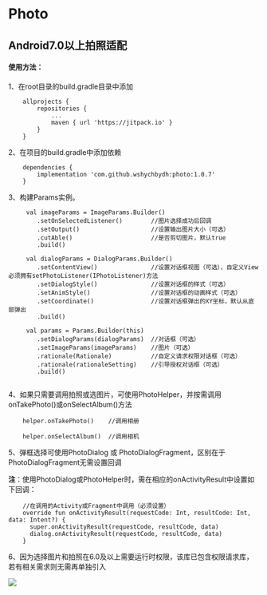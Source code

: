 # Photo
## Android7.0以上拍照适配

#### 使用方法：

1、在root目录的build.gradle目录中添加
```
    allprojects {
        repositories {
            ...
            maven { url 'https://jitpack.io' }
        }
    }
```

2、在项目的build.gradle中添加依赖
```
    dependencies {
        implementation 'com.github.wshychbydh:photo:1.0.7'
    }
```

3、构建Params实例。
```
     val imageParams = ImageParams.Builder()
        .setOnSelectedListener()        //图片选择成功后回调
        .setOutput()                    //设置输出图片大小（可选）
        .cutAble()                      //是否剪切图片，默认true
        .build()
         
     val dialogParams = DialogParams.Builder()
        .setContentView()               //设置对话框视图（可选），自定义View必须拥有setPhotoListener(IPhotoListener)方法
        .setDialogStyle()               //设置对话框的样式（可选）
        .setAnimStyle()                 //设置对话框的动画样式（可选）
        .setCoordinate()                //设置对话框弹出的XY坐标，默认从底部弹出
        .build()
        
     val params = Params.Builder(this)
        .setDialogParams(dialogParams)  //对话框（可选）
        .setImageParams(imageParams)    //图片（可选）
        .rationale(Rationale)           //自定义请求权限对话框（可选）
        .rationale(rationaleSetting)    //引导授权对话框（可选）
        .build()
     
```

4、如果只需要调用拍照或选图片，可使用PhotoHelper，并按需调用onTakePhoto()或onSelectAlbum()方法
```
    helper.onTakePhoto()    //调用相册
    
    helper.onSelectAlbum()  //调用相机
```

5、弹框选择可使用PhotoDialog 或 PhotoDialogFragment，区别在于PhotoDialogFragment无需设置回调

**注**：使用PhotoDialog或PhotoHelper时，需在相应的onActivityResult中设置如下回调：
```
    //在调用的Activity或Fragment中调用（必须设置）
    override fun onActivityResult(requestCode: Int, resultCode: Int, data: Intent?) {
      super.onActivityResult(requestCode, resultCode, data)
      dialog.onActivityResult(requestCode, resultCode, data)
    }
```

6、因为选择图片和拍照在6.0及以上需要运行时权限，该库已包含权限请求库，若有相关需求则无需再单独引入

[![](https://jitpack.io/v/wshychbydh/Photo.svg)](https://jitpack.io/#wshychbydh/Photo)
